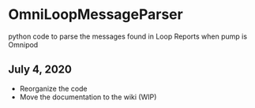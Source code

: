 # OmniLoopMessageParser
python code to parse the messages found in Loop Reports when pump is Omnipod

## July 4, 2020
* Reorganize the code
* Move the documentation to the wiki (WIP)
